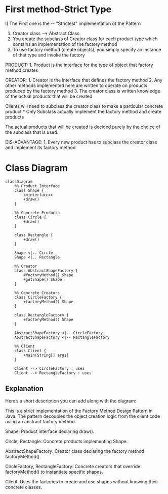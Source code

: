 # First method-Strict Type

I] The First one is the -- "Strictest" implementation of the Pattern

   1. Creator class --> Abstract Class
   2. You create the subclass of Creator class for each product type which contains an implementation of the factory method
   3. To use factory method (create objects), you simply specify an instance of that type and invoke the factory

   PRODUCT:
    1. Product is the interface for the type of object that factory method creates

   CREATOR:
    1. Creator is the interface that defines the factory method
    2. Any other methods implemented here are written to operate on products produced by the factory method
    3. The creator class is written knowledge of the actual products that will be created

   Clients will need to subclass the creator class to make a particular concrete product
     * Only Subclass actually implement the factory method and create products
   
   The actual products that will be created is decided purely by the choice of the subclass that is used.
   
   DIS-ADVANTAGE:
    1. Every new product has to subclass the creator class and implement its factory method


# Class Diagram
```mermaid
classDiagram
    %% Product Interface
    class Shape {
        <<interface>>
        +draw()
    }

    %% Concrete Products
    class Circle {
        +draw()
    }

    class Rectangle {
        +draw()
    }

    Shape <|.. Circle
    Shape <|.. Rectangle

    %% Creator
    class AbstractShapeFactory {
        #factoryMethod() Shape
        +getShape() Shape
    }

    %% Concrete Creators
    class CircleFactory {
        +factoryMethod() Shape
    }

    class RectangleFactory {
        +factoryMethod() Shape
    }

    AbstractShapeFactory <|-- CircleFactory
    AbstractShapeFactory <|-- RectangleFactory

    %% Client
    class Client {
        +main(String[] args)
    }

    Client --> CircleFactory : uses
    Client --> RectangleFactory : uses
```



## Explanation
Here’s a short description you can add along with the diagram:

This is a strict implementation of the Factory Method Design Pattern in Java. The pattern decouples the object creation logic from the client code using an abstract factory method.

Shape: Product interface declaring draw().

Circle, Rectangle: Concrete products implementing Shape.

AbstractShapeFactory: Creator class declaring the factory method factoryMethod().

CircleFactory, RectangleFactory: Concrete creators that override factoryMethod() to instantiate specific shapes.

Client: Uses the factories to create and use shapes without knowing their concrete classes.
   
